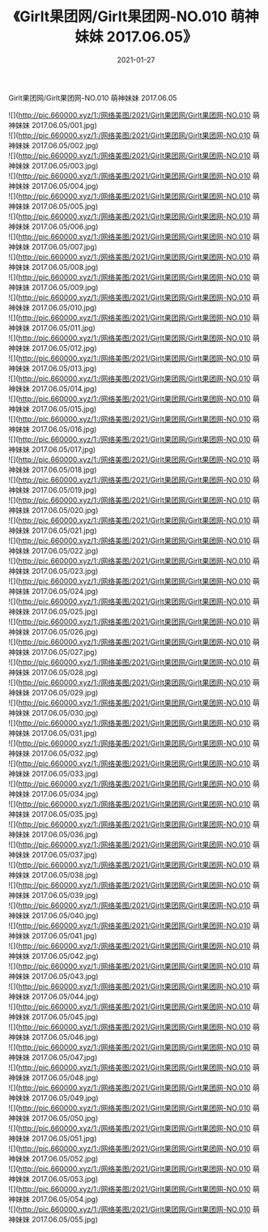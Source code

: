 ﻿---
layout: post
title:  《Girlt果团网/Girlt果团网-NO.010 萌神妹妹 2017.06.05》
date:   2021-01-27
img: http://pic.660000.xyz/1:/网络美图/2021/Girlt果团网/Girlt果团网-NO.010 萌神妹妹 2017.06.05/000.jpg
categories: [美女, 清纯, 唯美]
---

Girlt果团网/Girlt果团网-NO.010 萌神妹妹 2017.06.05

 ![](http://pic.660000.xyz/1:/网络美图/2021/Girlt果团网/Girlt果团网-NO.010 萌神妹妹 2017.06.05/001.jpg) <br>![](http://pic.660000.xyz/1:/网络美图/2021/Girlt果团网/Girlt果团网-NO.010 萌神妹妹 2017.06.05/002.jpg) <br>![](http://pic.660000.xyz/1:/网络美图/2021/Girlt果团网/Girlt果团网-NO.010 萌神妹妹 2017.06.05/003.jpg) <br>![](http://pic.660000.xyz/1:/网络美图/2021/Girlt果团网/Girlt果团网-NO.010 萌神妹妹 2017.06.05/004.jpg) <br>![](http://pic.660000.xyz/1:/网络美图/2021/Girlt果团网/Girlt果团网-NO.010 萌神妹妹 2017.06.05/005.jpg) <br>![](http://pic.660000.xyz/1:/网络美图/2021/Girlt果团网/Girlt果团网-NO.010 萌神妹妹 2017.06.05/006.jpg) <br>![](http://pic.660000.xyz/1:/网络美图/2021/Girlt果团网/Girlt果团网-NO.010 萌神妹妹 2017.06.05/007.jpg) <br>![](http://pic.660000.xyz/1:/网络美图/2021/Girlt果团网/Girlt果团网-NO.010 萌神妹妹 2017.06.05/008.jpg) <br>![](http://pic.660000.xyz/1:/网络美图/2021/Girlt果团网/Girlt果团网-NO.010 萌神妹妹 2017.06.05/009.jpg) <br>![](http://pic.660000.xyz/1:/网络美图/2021/Girlt果团网/Girlt果团网-NO.010 萌神妹妹 2017.06.05/010.jpg) <br>![](http://pic.660000.xyz/1:/网络美图/2021/Girlt果团网/Girlt果团网-NO.010 萌神妹妹 2017.06.05/011.jpg) <br>![](http://pic.660000.xyz/1:/网络美图/2021/Girlt果团网/Girlt果团网-NO.010 萌神妹妹 2017.06.05/012.jpg) <br>![](http://pic.660000.xyz/1:/网络美图/2021/Girlt果团网/Girlt果团网-NO.010 萌神妹妹 2017.06.05/013.jpg) <br>![](http://pic.660000.xyz/1:/网络美图/2021/Girlt果团网/Girlt果团网-NO.010 萌神妹妹 2017.06.05/014.jpg) <br>![](http://pic.660000.xyz/1:/网络美图/2021/Girlt果团网/Girlt果团网-NO.010 萌神妹妹 2017.06.05/015.jpg) <br>![](http://pic.660000.xyz/1:/网络美图/2021/Girlt果团网/Girlt果团网-NO.010 萌神妹妹 2017.06.05/016.jpg) <br>![](http://pic.660000.xyz/1:/网络美图/2021/Girlt果团网/Girlt果团网-NO.010 萌神妹妹 2017.06.05/017.jpg) <br>![](http://pic.660000.xyz/1:/网络美图/2021/Girlt果团网/Girlt果团网-NO.010 萌神妹妹 2017.06.05/018.jpg) <br>![](http://pic.660000.xyz/1:/网络美图/2021/Girlt果团网/Girlt果团网-NO.010 萌神妹妹 2017.06.05/019.jpg) <br>![](http://pic.660000.xyz/1:/网络美图/2021/Girlt果团网/Girlt果团网-NO.010 萌神妹妹 2017.06.05/020.jpg) <br>![](http://pic.660000.xyz/1:/网络美图/2021/Girlt果团网/Girlt果团网-NO.010 萌神妹妹 2017.06.05/021.jpg) <br>![](http://pic.660000.xyz/1:/网络美图/2021/Girlt果团网/Girlt果团网-NO.010 萌神妹妹 2017.06.05/022.jpg) <br>![](http://pic.660000.xyz/1:/网络美图/2021/Girlt果团网/Girlt果团网-NO.010 萌神妹妹 2017.06.05/023.jpg) <br>![](http://pic.660000.xyz/1:/网络美图/2021/Girlt果团网/Girlt果团网-NO.010 萌神妹妹 2017.06.05/024.jpg) <br>![](http://pic.660000.xyz/1:/网络美图/2021/Girlt果团网/Girlt果团网-NO.010 萌神妹妹 2017.06.05/025.jpg) <br>![](http://pic.660000.xyz/1:/网络美图/2021/Girlt果团网/Girlt果团网-NO.010 萌神妹妹 2017.06.05/026.jpg) <br>![](http://pic.660000.xyz/1:/网络美图/2021/Girlt果团网/Girlt果团网-NO.010 萌神妹妹 2017.06.05/027.jpg) <br>![](http://pic.660000.xyz/1:/网络美图/2021/Girlt果团网/Girlt果团网-NO.010 萌神妹妹 2017.06.05/028.jpg) <br>![](http://pic.660000.xyz/1:/网络美图/2021/Girlt果团网/Girlt果团网-NO.010 萌神妹妹 2017.06.05/029.jpg) <br>![](http://pic.660000.xyz/1:/网络美图/2021/Girlt果团网/Girlt果团网-NO.010 萌神妹妹 2017.06.05/030.jpg) <br>![](http://pic.660000.xyz/1:/网络美图/2021/Girlt果团网/Girlt果团网-NO.010 萌神妹妹 2017.06.05/031.jpg) <br>![](http://pic.660000.xyz/1:/网络美图/2021/Girlt果团网/Girlt果团网-NO.010 萌神妹妹 2017.06.05/032.jpg) <br>![](http://pic.660000.xyz/1:/网络美图/2021/Girlt果团网/Girlt果团网-NO.010 萌神妹妹 2017.06.05/033.jpg) <br>![](http://pic.660000.xyz/1:/网络美图/2021/Girlt果团网/Girlt果团网-NO.010 萌神妹妹 2017.06.05/034.jpg) <br>![](http://pic.660000.xyz/1:/网络美图/2021/Girlt果团网/Girlt果团网-NO.010 萌神妹妹 2017.06.05/035.jpg) <br>![](http://pic.660000.xyz/1:/网络美图/2021/Girlt果团网/Girlt果团网-NO.010 萌神妹妹 2017.06.05/036.jpg) <br>![](http://pic.660000.xyz/1:/网络美图/2021/Girlt果团网/Girlt果团网-NO.010 萌神妹妹 2017.06.05/037.jpg) <br>![](http://pic.660000.xyz/1:/网络美图/2021/Girlt果团网/Girlt果团网-NO.010 萌神妹妹 2017.06.05/038.jpg) <br>![](http://pic.660000.xyz/1:/网络美图/2021/Girlt果团网/Girlt果团网-NO.010 萌神妹妹 2017.06.05/039.jpg) <br>![](http://pic.660000.xyz/1:/网络美图/2021/Girlt果团网/Girlt果团网-NO.010 萌神妹妹 2017.06.05/040.jpg) <br>![](http://pic.660000.xyz/1:/网络美图/2021/Girlt果团网/Girlt果团网-NO.010 萌神妹妹 2017.06.05/041.jpg) <br>![](http://pic.660000.xyz/1:/网络美图/2021/Girlt果团网/Girlt果团网-NO.010 萌神妹妹 2017.06.05/042.jpg) <br>![](http://pic.660000.xyz/1:/网络美图/2021/Girlt果团网/Girlt果团网-NO.010 萌神妹妹 2017.06.05/043.jpg) <br>![](http://pic.660000.xyz/1:/网络美图/2021/Girlt果团网/Girlt果团网-NO.010 萌神妹妹 2017.06.05/044.jpg) <br>![](http://pic.660000.xyz/1:/网络美图/2021/Girlt果团网/Girlt果团网-NO.010 萌神妹妹 2017.06.05/045.jpg) <br>![](http://pic.660000.xyz/1:/网络美图/2021/Girlt果团网/Girlt果团网-NO.010 萌神妹妹 2017.06.05/046.jpg) <br>![](http://pic.660000.xyz/1:/网络美图/2021/Girlt果团网/Girlt果团网-NO.010 萌神妹妹 2017.06.05/047.jpg) <br>![](http://pic.660000.xyz/1:/网络美图/2021/Girlt果团网/Girlt果团网-NO.010 萌神妹妹 2017.06.05/048.jpg) <br>![](http://pic.660000.xyz/1:/网络美图/2021/Girlt果团网/Girlt果团网-NO.010 萌神妹妹 2017.06.05/049.jpg) <br>![](http://pic.660000.xyz/1:/网络美图/2021/Girlt果团网/Girlt果团网-NO.010 萌神妹妹 2017.06.05/050.jpg) <br>![](http://pic.660000.xyz/1:/网络美图/2021/Girlt果团网/Girlt果团网-NO.010 萌神妹妹 2017.06.05/051.jpg) <br>![](http://pic.660000.xyz/1:/网络美图/2021/Girlt果团网/Girlt果团网-NO.010 萌神妹妹 2017.06.05/052.jpg) <br>![](http://pic.660000.xyz/1:/网络美图/2021/Girlt果团网/Girlt果团网-NO.010 萌神妹妹 2017.06.05/053.jpg) <br>![](http://pic.660000.xyz/1:/网络美图/2021/Girlt果团网/Girlt果团网-NO.010 萌神妹妹 2017.06.05/054.jpg) <br>![](http://pic.660000.xyz/1:/网络美图/2021/Girlt果团网/Girlt果团网-NO.010 萌神妹妹 2017.06.05/055.jpg) <br>